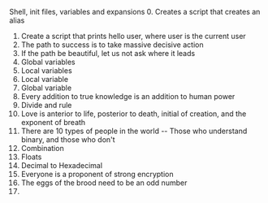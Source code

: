Shell, init files, variables and expansions
0. Creates a script that creates an alias
1. Create a script that prints hello user, where user is the current user
2. The path to success is to take massive decisive action
3. If the path be beautiful, let us not ask where it leads 
4. Global variables 
5. Local variables
6. Local variable
7. Global variable 
8. Every addition to true knowledge is an addition to human power 
9. Divide and rule 
10. Love is anterior to life, posterior to death, initial of creation, and the exponent of breath
11. There are 10 types of people in the world -- Those who understand binary, and those who don't 
12. Combination 
13. Floats 
14. Decimal to Hexadecimal 
15. Everyone is a proponent of strong encryption 
16. The eggs of the brood need to be an odd number
17. 
